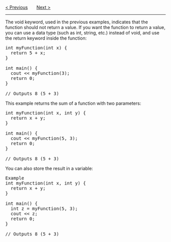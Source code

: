 <a href="/Functions/Parameters/Multiple.md">&lt; Previous</a>
&nbsp;&nbsp;&nbsp;&nbsp;&nbsp;
<a href="/Functions/Parameters/Pass-By-Reference.md">Next &gt;</a>
<hr>
The void keyword, used in the previous examples, indicates that the function should not return a value. If you want the function to return a value, you can use a data type (such as int, string, etc.) instead of void, and use the return keyword inside the function:
<pre>
int myFunction(int x) {
  return 5 + x;
}<br>
int main() {
  cout &lt;&lt; myFunction(3);
  return 0;
}<br>
// Outputs 8 (5 + 3)
</pre>
This example returns the sum of a function with two parameters:
<pre>
int myFunction(int x, int y) {
  return x + y;
}<br>
int main() {
  cout &lt;&lt; myFunction(5, 3);
  return 0;
}<br>
// Outputs 8 (5 + 3)
</pre>
You can also store the result in a variable:
<pre>
Example
int myFunction(int x, int y) {
  return x + y;
}<br>
int main() {
  int z = myFunction(5, 3);
  cout &lt;&lt; z;
  return 0;
}<br>
// Outputs 8 (5 + 3)
</pre>
